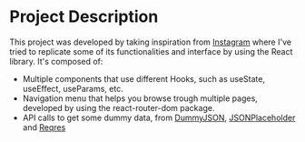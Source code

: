 # Project Description

This project was developed by taking inspiration from [Instagram](https://www.instagram.com/) where I've tried to replicate some of its functionalities and interface by using the React library. It's composed of:
- Multiple components that use different Hooks, such as useState, useEffect, useParams, etc. 
- Navigation menu that helps you browse trough multiple pages, developed by using the react-router-dom package.
- API calls to get some dummy data, from [DummyJSON](dummyjson.com), [JSONPlaceholder](jsonplaceholder.typicode.com) and [Reqres](reqres.in)
